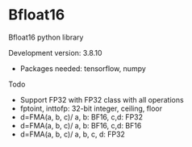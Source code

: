 # Bfloat16
Bfloat16 python library

Development version: 3.8.10


 - Packages needed: tensorflow, numpy

Todo

- Support FP32 with FP32 class with all operations
- fptoint, inttofp: 32-bit integer, ceiling, floor
- d=FMA(a, b, c)/ a, b: BF16, c,d: FP32
- d=FMA(a, b, c)/ a, b: BF16, c,d: BF16
- d=FMA(a, b, c)/ a, b, c, d: FP32
